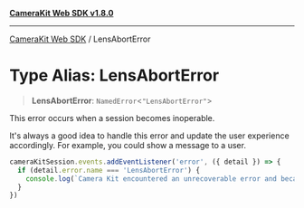 [**CameraKit Web SDK v1.8.0**](../README.md)

***

[CameraKit Web SDK](../globals.md) / LensAbortError

# Type Alias: LensAbortError

> **LensAbortError**: `NamedError`\<`"LensAbortError"`\>

This error occurs when a session becomes inoperable.

It's always a good idea to handle this error and update the user experience accordingly.
For example, you could show a message to a user.

```ts
cameraKitSession.events.addEventListener('error', ({ detail }) => {
  if (detail.error.name === 'LensAbortError') {
    console.log(`Camera Kit encountered an unrecoverable error and became inoperable. Please refresh the page.`)
  }
})
```
